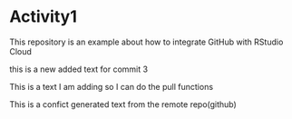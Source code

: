 # Activity1

This repository is an example about how to integrate GitHub with RStudio Cloud

this is a new added text for commit 3

This is a text I am adding so I can do the pull functions

This is a confict generated text from the remote repo(github)
